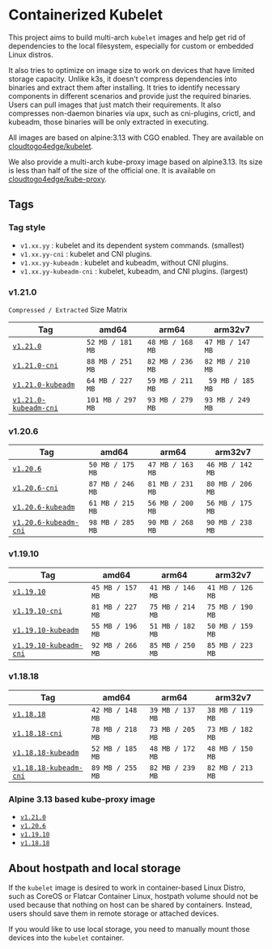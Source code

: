 # Containerized Kubelet

This project aims to build multi-arch `kubelet` images and help get rid of dependencies to the local filesystem,
especially for custom or embedded Linux distros. 

It also tries to optimize on image size to work on devices that have limited storage capacity.
Unlike k3s, it doesn't compress dependencies into binaries and extract them after installing.
It tries to identify necessary components in different scenarios and provide just the required binaries.
Users can pull images that just match their requirements.
It also compresses non-daemon binaries via upx, such as cni-plugins, crictl, and kubeadm,
those binaries will be only extracted in executing. 

All images are based on alpine:3.13 with CGO enabled. 
They are available on [cloudtogo4edge/kubelet](https://hub.docker.com/r/cloudtogo4edge/kubelet).

We also provide a multi-arch kube-proxy image based on alpine3.13. Its size is less than half of the size of the official one.
It is available on [cloudtogo4edge/kube-proxy](https://hub.docker.com/r/cloudtogo4edge/kube-proxy).

## Tags

### Tag style
* `v1.xx.yy` : kubelet and its dependent system commands. (smallest)
* `v1.xx.yy-cni` : kubelet and CNI plugins.
* `v1.xx.yy-kubeadm` : kubelet and kubeadm, without CNI plugins.
* `v1.xx.yy-kubeadm-cni` : kubelet, kubeadm, and CNI plugins. (largest)

### v1.21.0

`Compressed / Extracted` Size Matrix

| Tag | amd64 | arm64 | arm32v7 |
| --- | --- | --- | --- |
|[`v1.21.0`](https://hub.docker.com/layers/cloudtogo4edge/kubelet/v1.21.0/images/sha256-a4c25ac5eff6874d2e455b74d0e0537689b4d4b5b5ead9da4bdf8ae23890dd45?context=explore)| `52 MB / 181 MB`|`48 MB / 168 MB`|`47 MB / 147 MB`|
|[`v1.21.0-cni`](https://hub.docker.com/layers/cloudtogo4edge/kubelet/v1.21.0-cni/images/sha256-f75863a27cb816a303bf563070a3f82285b16c91c32873722721dfcf79dce050?context=explore)| `88 MB / 251 MB`|`82 MB / 236 MB`|`82 MB / 210 MB`|
|[`v1.21.0-kubeadm`](https://hub.docker.com/layers/cloudtogo4edge/kubelet/v1.21.0-kubeadm/images/sha256-6db0d153f779cba7bf399ac7730beeed595d3b55041fc6433299ec0fd50dde69?context=explore)| `64 MB / 227 MB`|`59 MB / 211 MB`|` 59 MB / 185 MB`|
|[`v1.21.0-kubeadm-cni`](https://hub.docker.com/layers/cloudtogo4edge/kubelet/v1.21.0-kubeadm-cni/images/sha256-937fd41dce829c40b73608cf16fcd2420aea2abc3aba254082c631fadf3af1c8?context=explore)| `101 MB / 297 MB`|`93 MB / 279 MB`|`93 MB / 249 MB`|

### v1.20.6

| Tag | amd64 | arm64 | arm32v7 |
| --- | --- | --- | --- |
|[`v1.20.6`](https://hub.docker.com/layers/cloudtogo4edge/kubelet/v1.20.6/images/sha256-ea9aaa325037cde19b1ba76bdcba25e5fca6825d9a590a51a527f16dd72fff05?context=explore)| `50 MB / 175 MB`|`47 MB / 163 MB`|`46 MB / 142 MB`|
|[`v1.20.6-cni`](https://hub.docker.com/layers/cloudtogo4edge/kubelet/v1.20.6-cni/images/sha256-a30a81d19fa39912a8a039c52d311e0865fc423c3707a5b377a191256dc7dc8d?context=explore)| `87 MB / 246 MB`|`81 MB / 231 MB`|`80 MB / 206 MB`|
|[`v1.20.6-kubeadm`](https://hub.docker.com/layers/cloudtogo4edge/kubelet/v1.20.6-kubeadm/images/sha256-d05f274c51cd7505d2979ac0a54683a03d30e98ac249cecf365e50e7ad5379b3?context=explore)| `61 MB / 215 MB`|`56 MB / 200 MB`|`56 MB / 175 MB`|
|[`v1.20.6-kubeadm-cni`](https://hub.docker.com/layers/cloudtogo4edge/kubelet/v1.20.6-kubeadm-cni/images/sha256-23922e7cd76f8b30cb90853ac6395fc80f13e55a71711874f0adec35955af191?context=explore)| `98 MB / 285 MB`|`90 MB / 268 MB`|`90 MB / 238 MB`|

### v1.19.10

| Tag | amd64 | arm64 | arm32v7 |
| --- | --- | --- | --- |
|[`v1.19.10`](https://hub.docker.com/layers/cloudtogo4edge/kubelet/v1.19.10/images/sha256-ed29b3f97851acbf5345937a8e63ef35d9fd30b46eb7df53cefcad7fd7d75a17?context=explore)| `45 MB / 157 MB`|`41 MB / 146 MB`|`41 MB / 126 MB`|
|[`v1.19.10-cni`](https://hub.docker.com/layers/cloudtogo4edge/kubelet/v1.19.10-cni/images/sha256-034f452ba4bfb9c1cf92ff3f15688990ffefa5bdc2b86d1ccafc517dbbbab21d?context=explore)| `81 MB / 227 MB`|`75 MB / 214 MB`|`75 MB / 190 MB`|
|[`v1.19.10-kubeadm`](https://hub.docker.com/layers/cloudtogo4edge/kubelet/v1.19.10-kubeadm/images/sha256-5959d7c9751346bcc009df494b2f7efd8b77a845792a84ff5f9d3bb6f7210bc4?context=explore)| `55 MB / 196 MB`|`51 MB / 182 MB`|`50 MB / 159 MB`|
|[`v1.19.10-kubeadm-cni`](https://hub.docker.com/layers/cloudtogo4edge/kubelet/v1.19.10-kubeadm-cni/images/sha256-4a5d2fe1f6c6ff429d067f8f2d3b7e2233f864080bd10592434d455cb3a3da85?context=explore)| `92 MB / 266 MB`|`85 MB / 250 MB`|`85 MB / 223 MB`|

### v1.18.18

| Tag | amd64 | arm64 | arm32v7 |
| --- | --- | --- | --- |
|[`v1.18.18`](https://hub.docker.com/layers/cloudtogo4edge/kubelet/v1.18.18/images/sha256-7cbdca791c6d9c2e0e5e95197754fa904174de7f3fc7dcec5445f5370c6ff967?context=explore)| `42 MB / 148 MB`|`39 MB / 137 MB`|`38 MB / 119 MB`|
|[`v1.18.18-cni`](https://hub.docker.com/layers/cloudtogo4edge/kubelet/v1.18.18-cni/images/sha256-dd69f5b4e6da9aa380dc0f2efbe11b4dd6773ab76fc7a1aebe61d283a1c2b3b3?context=explore)| `78 MB / 218 MB`|`73 MB / 205 MB`|`73 MB / 182 MB`|
|[`v1.18.18-kubeadm`](https://hub.docker.com/layers/cloudtogo4edge/kubelet/v1.18.18-kubeadm/images/sha256-3694400e7f1cd6dd55a9270b5a73e6f6d6478665e2a6ca61b40e692dcc59d4ad?context=explore)| `52 MB / 185 MB`|`48 MB / 172 MB`|`48 MB / 150 MB`|
|[`v1.18.18-kubeadm-cni`](https://hub.docker.com/layers/cloudtogo4edge/kubelet/v1.18.18-kubeadm-cni/images/sha256-d5e61b8685fd65c1c33350c565643a1fead0615deb4efd1ae0550c4035c71bd2?context=explore)| `89 MB / 255 MB`|`82 MB / 239 MB`|`82 MB / 213 MB`|

### Alpine 3.13 based kube-proxy image

* [`v1.21.0`](https://hub.docker.com/layers/cloudtogo4edge/kube-proxy/v1.21.0/images/sha256-358cee430c3d6716d0e6998367e504601c110a05f0fdb4214cad86b0503f2fd5?context=repo)
* [`v1.20.6`](https://hub.docker.com/layers/cloudtogo4edge/kube-proxy/v1.20.6/images/sha256-34e7ff7a9731feb2b2650a543f21a94079f572836d5b6536cb7003bcc5d1532b?context=repo)
* [`v1.19.10`](https://hub.docker.com/layers/cloudtogo4edge/kube-proxy/v1.19.10/images/sha256-c814d18df1e2c49affe68b1304d0749073901053e2eb19c257e58e2acd956262?context=repo)
* [`v1.18.18`](https://hub.docker.com/layers/cloudtogo4edge/kube-proxy/v1.18.18/images/sha256-e09a0c471568f3e622d0200b6f790fa5c50cf76897a5e0715ac11cac6b36be70?context=repo)

## About hostpath and local storage
If the `kubelet` image is desired to work in container-based Linux Distro, such as CoreOS or Flatcar Container Linux, 
hostpath volume should not be used because that nothing on host can be shared by containers. 
Instead, users should save them in remote storage or attached devices.

If you would like to use local storage, you need to manually mount those devices into the `kubelet` container.
